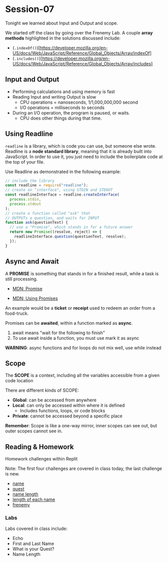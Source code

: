 # Session-07

Tonight we learned about Input and Output and scope.

We started off the class by going over the Frenemy Lab. A couple **array methods** highlighted in the solutions discussed include:

- (`.indexOf()`)[https://developer.mozilla.org/en-US/docs/Web/JavaScript/Reference/Global_Objects/Array/indexOf]
- (`.includes()`)[https://developer.mozilla.org/en-US/docs/Web/JavaScript/Reference/Global_Objects/Array/includes]

## Input and Output

- Performing calculations and using memory is fast
- Reading Input and writing Output is slow
  - CPU operations = nanoseconds, 1/1,000,000,000 second
  - I/O operations = milliseconds to seconds
- During an I/O operation, the program is paused, or waits.
  - CPU does other things during that time.

## Using Readline

`readline` is a library, which is code you can use, but someone else wrote. Readline is a **node standard library**, meaning that it is already built into JavaScript. In order to use it, you just need to include the boilerplate code at the top of your file.

Use Readline as demonstrated in the following example:

```js
// include the library
const readline = require("readline");
// create an "interface", using STDIN and STDOUT
const readlineInterface = readline.createInterface(
  process.stdin,
  process.stdout
);
// create a function called "ask" that
// OUTPUTs a question, and waits for INPUT
function ask(questionText) {
  // use a "Promise", which stands in for a future answer
  return new Promise((resolve, reject) => {
    readlineInterface.question(questionText, resolve);
  });
}
```

## Async and Await

A **PROMISE** is something that stands in for a finished result, while a task is still processing.

- [MDN: Promise](https://developer.mozilla.org/en-US/docs/Web/JavaScript/Reference/Global_Objects/Promise)

- [MDN: Using Promises](https://developer.mozilla.org/en-US/docs/Web/JavaScript/Guide/Using_promises)

An example would be a **ticket** or **receipt** used to redeem an order from a food-truck.

Promises can be **awaited**, within a function marked as **async**.

1. await means "wait for the following to finish"
2. To use await inside a function, you must use mark it as async

**WARNING**: async functions and for loops do not mix well, use while instead

## Scope
The **SCOPE** is a context, including all the variables accessible from a given code location

There are different kinds of SCOPE:

- **Global**: can be accessed from anywhere
- **Local**: can only be accessed within where it is defined
    - Includes functions, loops, or code blocks
- **Private**: cannot be accessed beyond a specific place

**Remember**: Scope is like a one-way mirror, inner scopes can see out, but outer scopes cannot see in.


## Reading & Homework

Homework challenges within Replit

Note: The first four challenges are covered in class today, the last challenge is new.

- [name](https://replit.com/team/Upright-JSI-Mar-2022/full-name-input-output)
- [quest](https://replit.com/team/Upright-JSI-Mar-2022/quest-input-output)
- [name length](https://replit.com/team/Upright-JSI-Mar-2022/name-length-input-output-1)
- [length of each name](https://replit.com/team/Upright-JSI-Mar-2022/length-of-each-name-input-output)
- [frenemy](https://replit.com/team/Upright-JSI-Mar-2022/hello-frenemy-input-output)

### Labs

Labs covered in class include:
- Echo
- First and Last Name
- What is your Quest?
- Name Length
